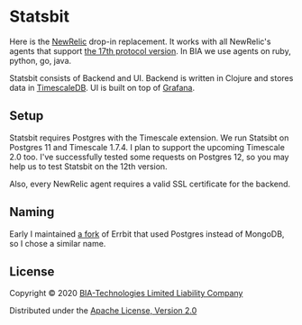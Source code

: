 # Statsbit

Here is the [NewRelic](https://newrelic.com) drop-in replacement.
It works with all NewRelic's agents that support
[the 17th protocol version](https://github.com/newrelic/newrelic-ruby-agent/search?q=PROTOCOL_VERSION).
In BIA we use agents on ruby, python, go, java.

Statsbit consists of Backend and UI.
Backend is written in Clojure and stores data in [TimescaleDB](https://www.timescale.com).
UI is built on top of [Grafana](https://grafana.com).

## Setup

Statsbit requires Postgres with the Timescale extension.
We run Statsibt on Postgres 11 and Timescale 1.7.4.
I plan to support the upcoming Timescale 2.0 too.
I've successfully tested some requests on Postgres 12, so you may help us to test Statsbit on the 12th version.

Also, every NewRelic agent requires a valid SSL certificate for the backend.

## Naming

Early I maintained [a fork](https://github.com/Undev/errbit) of Errbit
that used Postgres instead of MongoDB, so I chose a similar name.

## License

Copyright © 2020 [BIA-Technologies Limited Liability Company](http://bia-tech.ru/)

Distributed under the [Apache License, Version 2.0](http://www.apache.org/licenses/LICENSE-2.0.html)
